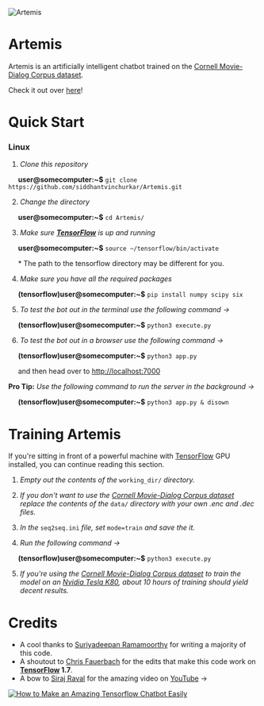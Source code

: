 ![Artemis](https://u.imageresize.org/5f5779be-6ec1-4e6a-9703-20ba9c4f993f.png "Artemis")
# Artemis

Artemis is an artificially intelligent chatbot trained on the [Cornell Movie-Dialog Corpus dataset](http://www.cs.cornell.edu/~cristian/Cornell_Movie-Dialogs_Corpus.html "Cornell Movie-Dialog Corpus dataset").

Check it out over [here](https:artemisai.tk "Artemis")!

# Quick Start

### Linux
1. *Clone this repository*

&nbsp;&nbsp;&nbsp;&nbsp;&nbsp;**user@somecomputer:~$** ```git clone https://github.com/siddhantvinchurkar/Artemis.git```

2. *Change the directory*

&nbsp;&nbsp;&nbsp;&nbsp;&nbsp;**user@somecomputer:~$** ```cd Artemis/```

3. *Make sure **[TensorFlow](https://www.tensorflow.org/ "TensorFlow")** is up and running*

&nbsp;&nbsp;&nbsp;&nbsp;&nbsp;**user@somecomputer:~$** ```source ~/tensorflow/bin/activate```

&nbsp;&nbsp;&nbsp;&nbsp;&nbsp;\* The path to the tensorflow directory may be different for you.

4. *Make sure you have all the required packages*

&nbsp;&nbsp;&nbsp;&nbsp;&nbsp;**(tensorflow)user@somecomputer:~$** ```pip install numpy scipy six```

5. *To test the bot out in the terminal use the following command →*

&nbsp;&nbsp;&nbsp;&nbsp;&nbsp;**(tensorflow)user@somecomputer:~$** ```python3 execute.py```

6. *To test the bot out in a browser use the following command →*

&nbsp;&nbsp;&nbsp;&nbsp;&nbsp;**(tensorflow)user@somecomputer:~$** ```python3 app.py```

&nbsp;&nbsp;&nbsp;&nbsp;&nbsp;and then head over to [http://localhost:7000](http://localhost:7000 "localhost on port 7000")

**Pro Tip:**  *Use the following command to run the server in the background →*

&nbsp;&nbsp;&nbsp;&nbsp;&nbsp;**(tensorflow)user@somecomputer:~$** ```python3 app.py & disown```

# Training Artemis

If you're sitting in front of a powerful machine with [TensorFlow](https://www.tensorflow.org/ "TensorFlow") GPU installed, you can continue reading this section.

1. *Empty out the contents of the* ```working_dir/``` *directory.*

2. *If you don't want to use the [Cornell Movie-Dialog Corpus dataset](http://www.cs.cornell.edu/~cristian/Cornell_Movie-Dialogs_Corpus.html "Cornell Movie-Dialog Corpus dataset") replace the contents of the* ```data/``` *directory with your own .enc and .dec files.*

3. *In the* ```seq2seq.ini``` *file, set* ```mode=train``` *and save the it.*

4. *Run the following command →*

&nbsp;&nbsp;&nbsp;&nbsp;&nbsp;**(tensorflow)user@somecomputer:~$** ```python3 execute.py```

5. *If you're using the [Cornell Movie-Dialog Corpus dataset](http://www.cs.cornell.edu/~cristian/Cornell_Movie-Dialogs_Corpus.html "Cornell Movie-Dialog Corpus dataset") to train the model on an [Nvidia Tesla K80](https://www.nvidia.com/en-us/data-center/tesla-k80/ "Nvidia Tesla K80"), about 10 hours of training should yield decent results.*

# Credits

* A cool thanks to [Suriyadeepan Ramamoorthy](https://github.com/suriyadeepan "Suriyadeepan Ramamoorthy") for writing a majority of this code.
* A shoutout to [Chris Fauerbach](https://github.com/chrisfauerbach "Chris Fauerbach") for the edits that make this code work on **[TensorFlow](https://www.tensorflow.org/ "TensorFlow") 1.7**.
* A bow to [Siraj Raval](https://github.com/llSourcell "Siraj Raval") for the amazing video on [YouTube](https://www.youtube.com/watch?v=SJDEOWLHYVo&feature=youtu.be) →

[![How to Make an Amazing Tensorflow Chatbot Easily](http://img.youtube.com/vi/SJDEOWLHYVo/0.jpg)](http://www.youtube.com/watch?v=SJDEOWLHYVo "How to Make an Amazing Tensorflow Chatbot Easily")
